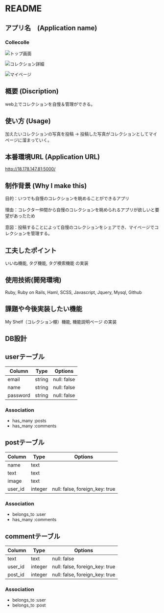 # README

## アプリ名　(Application name)
### Collecolle
 
![トップ画面](https://i.gyazo.com/cd7d99842a932eae24356d6e288ef9a2.jpg)

![コレクション詳細](https://i.gyazo.com/e18730ff55dc8ca8dc928bd0566514da.jpg)

![マイページ](https://i.gyazo.com/64202ac9c4569293f1f9a5b3ea0c2d57.png)

## 概要 (Discription)
web上でコレクションを自慢＆管理ができる。<br>

## 使い方 (Usage)
加えたいコレクションの写真を投稿 → 投稿した写真がコレクションとしてマイページに溜まっていく。

## 本番環境URL (Application URL)
http://18.178.147.81:5000/

## 制作背景 (Why I make this)
目的：いつでも自慢のコレクションを眺めることができるアプリ
<br><br>
理由：コレクター仲間から自慢のコレクションを眺められるアプリが欲しいと要望があったため
<br><br>
意図：投稿することによって自慢のコレクションをシェアでき、マイページでコレクションを管理する。

## 工夫したポイント
いいね機能, タグ機能, タグ検索機能 の実装

## 使用技術(開発環境)
Ruby, Ruby on Rails, Haml, SCSS, Javascript, Jquery, Mysql, Github

## 課題や今後実装したい機能
My Shelf（コレクション棚）機能, 機能説明ページ の実装

## DB設計
## userテーブル
|Column|Type|Options|
|------|----|-------|
|email|string|null: false|
|name|string|null: false|
|password|string|null: false|
### Association
- has_many :posts
- has_many  :comments

## postテーブル
|Column|Type|Options|
|------|----|-------|
|name|text||
|text|text||
|image|text||
|user_id|integer|null: false, foreign_key: true|
### Association
- belongs_to :user
- has_many :comments

## commentテーブル
|Column|Type|Options|
|------|----|-------|
|text|text|null: false|
|user_id|integer|null: false, foreign_key: true|
|post_id|integer|null: false, foreign_key: true|
### Association
- belongs_to :user
- belongs_to :post


